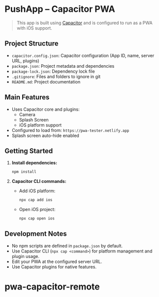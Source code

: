 # PushApp – Capacitor PWA

> This app is built using [Capacitor](https://capacitorjs.com/) and is configured to run as a PWA with iOS support.

## Project Structure

- `capacitor.config.json`: Capacitor configuration (App ID, name, server URL, plugins)
- `package.json`: Project metadata and dependencies
- `package-lock.json`: Dependency lock file
- `.gitignore`: Files and folders to ignore in git
- `README.md`: Project documentation

## Main Features

- Uses Capacitor core and plugins:
  - Camera
  - Splash Screen
  - iOS platform support
- Configured to load from: `https://pwa-tester.netlify.app`
- Splash screen auto-hide enabled

## Getting Started

1. **Install dependencies:**

   ```bash
   npm install
   ```

2. **Capacitor CLI commands:**
   - Add iOS platform:
     ```bash
     npx cap add ios
     ```
   - Open iOS project:
     ```bash
     npx cap open ios
     ```

## Development Notes

- No npm scripts are defined in `package.json` by default.
- Use Capacitor CLI (`npx cap <command>`) for platform management and plugin usage.
- Edit your PWA at the configured server URL.
- Use Capacitor plugins for native features.
# pwa-capacitor-remote
